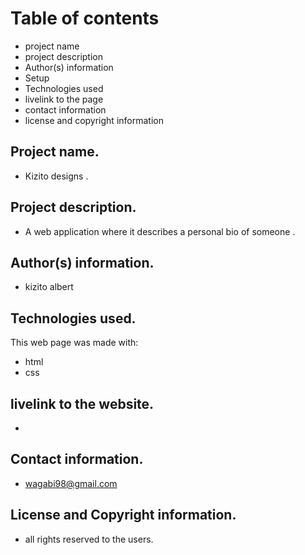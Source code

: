 # Table of contents
* project name
* project description
* Author(s) information
* Setup
* Technologies used
* livelink to the page
* contact information
* license and copyright information

## Project name.
* Kizito designs .

## Project description.
* A web application where it describes a personal bio of someone  .

## Author(s) information.
* kizito albert





 

## Technologies used.
This web page was made with:
* html
* css


## livelink to the website.
*

## Contact information.

* wagabi98@gmail.com


## License and Copyright information.
* all rights reserved to the users.
